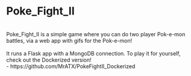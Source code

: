 # Poke_Fight_II
<br>
Poke_Fight_II is a simple game where you can do two player Pok-e-mon battles, via a web app with gifs for the Pok-e-mon!
<br>
<br>
It runs a Flask app with a MongoDB connection. To play it for yourself, check out the Dockerized version!<br>
- https://github.com/MrATX/PokeFightII_Dockerized
